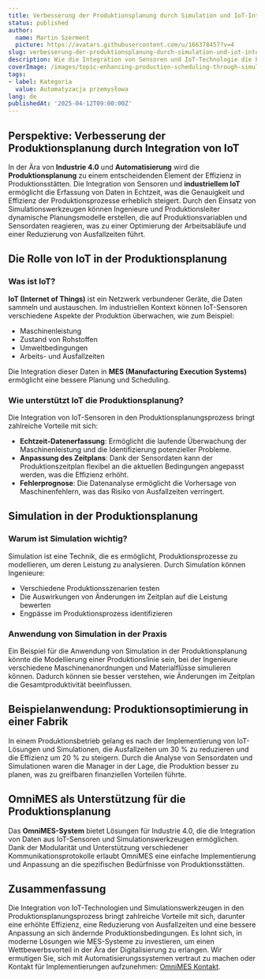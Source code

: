 ```yaml
---
title: Verbesserung der Produktionsplanung durch Simulation und IoT-Integration
status: published
author:
  name: Martin Szerment
  picture: https://avatars.githubusercontent.com/u/166378457?v=4
slug: verbesserung-der-produktionsplanung-durch-simulation-und-iot-integration
description: Wie die Integration von Sensoren und IoT-Technologie die Produktionsplanung in intelligenten Fabriken verbessert.
coverImage: /images/topic-enhancing-production-scheduling-through-simulation-and-industrial-iot-integration-in-smart-factories-this-topic-wi.png
tags:
- label: Kategoria
  value: Automatyzacja przemysłowa
lang: de
publishedAt: '2025-04-12T09:00:00Z'
---
```

## Perspektive: Verbesserung der Produktionsplanung durch Integration von IoT

In der Ära von **Industrie 4.0** und **Automatisierung** wird die **Produktionsplanung** zu einem entscheidenden Element der Effizienz in Produktionsstätten. Die Integration von Sensoren und **industriellem IoT** ermöglicht die Erfassung von Daten in Echtzeit, was die Genauigkeit und Effizienz der Produktionsprozesse erheblich steigert. Durch den Einsatz von Simulationswerkzeugen können Ingenieure und Produktionsleiter dynamische Planungsmodelle erstellen, die auf Produktionsvariablen und Sensordaten reagieren, was zu einer Optimierung der Arbeitsabläufe und einer Reduzierung von Ausfallzeiten führt.

## Die Rolle von IoT in der Produktionsplanung

### Was ist IoT?
**IoT (Internet of Things)** ist ein Netzwerk verbundener Geräte, die Daten sammeln und austauschen. Im industriellen Kontext können IoT-Sensoren verschiedene Aspekte der Produktion überwachen, wie zum Beispiel:

- Maschinenleistung
- Zustand von Rohstoffen
- Umweltbedingungen
- Arbeits- und Ausfallzeiten

Die Integration dieser Daten in **MES (Manufacturing Execution Systems)** ermöglicht eine bessere Planung und Scheduling.

### Wie unterstützt IoT die Produktionsplanung?
Die Integration von IoT-Sensoren in den Produktionsplanungsprozess bringt zahlreiche Vorteile mit sich:

- **Echtzeit-Datenerfassung**: Ermöglicht die laufende Überwachung der Maschinenleistung und die Identifizierung potenzieller Probleme.
- **Anpassung des Zeitplans**: Dank der Sensordaten kann der Produktionszeitplan flexibel an die aktuellen Bedingungen angepasst werden, was die Effizienz erhöht.
- **Fehlerprognose**: Die Datenanalyse ermöglicht die Vorhersage von Maschinenfehlern, was das Risiko von Ausfallzeiten verringert.

## Simulation in der Produktionsplanung

### Warum ist Simulation wichtig?
Simulation ist eine Technik, die es ermöglicht, Produktionsprozesse zu modellieren, um deren Leistung zu analysieren. Durch Simulation können Ingenieure:

- Verschiedene Produktionsszenarien testen
- Die Auswirkungen von Änderungen im Zeitplan auf die Leistung bewerten
- Engpässe im Produktionsprozess identifizieren

### Anwendung von Simulation in der Praxis
Ein Beispiel für die Anwendung von Simulation in der Produktionsplanung könnte die Modellierung einer Produktionslinie sein, bei der Ingenieure verschiedene Maschinenanordnungen und Materialflüsse simulieren können. Dadurch können sie besser verstehen, wie Änderungen im Zeitplan die Gesamtproduktivität beeinflussen.

## Beispielanwendung: Produktionsoptimierung in einer Fabrik
In einem Produktionsbetrieb gelang es nach der Implementierung von IoT-Lösungen und Simulationen, die Ausfallzeiten um 30 % zu reduzieren und die Effizienz um 20 % zu steigern. Durch die Analyse von Sensordaten und Simulationen waren die Manager in der Lage, die Produktion besser zu planen, was zu greifbaren finanziellen Vorteilen führte.

## OmniMES als Unterstützung für die Produktionsplanung
Das **OmniMES-System** bietet Lösungen für Industrie 4.0, die die Integration von Daten aus IoT-Sensoren und Simulationswerkzeugen ermöglichen. Dank der Modularität und Unterstützung verschiedener Kommunikationsprotokolle erlaubt OmniMES eine einfache Implementierung und Anpassung an die spezifischen Bedürfnisse von Produktionsstätten.

## Zusammenfassung
Die Integration von IoT-Technologien und Simulationswerkzeugen in den Produktionsplanungsprozess bringt zahlreiche Vorteile mit sich, darunter eine erhöhte Effizienz, eine Reduzierung von Ausfallzeiten und eine bessere Anpassung an sich ändernde Produktionsbedingungen. Es lohnt sich, in moderne Lösungen wie MES-Systeme zu investieren, um einen Wettbewerbsvorteil in der Ära der Digitalisierung zu erlangen. Wir ermutigen Sie, sich mit Automatisierungssystemen vertraut zu machen oder Kontakt für Implementierungen aufzunehmen: [OmniMES Kontakt](https://www.omnimes.com/de/kontakt).
